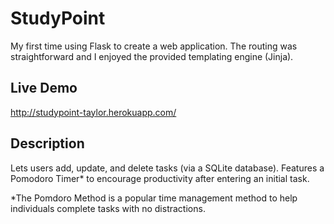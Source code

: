 # StudyPoint
My first time using Flask to create a web application. The routing was straightforward and I enjoyed the provided templating engine (Jinja).



## Live Demo
http://studypoint-taylor.herokuapp.com/

## Description
Lets users add, update, and delete tasks (via a SQLite database).
Features a Pomodoro Timer* to encourage productivity after entering an initial task.

*The Pomdoro Method is a popular time management method to help individuals complete tasks with no distractions.

